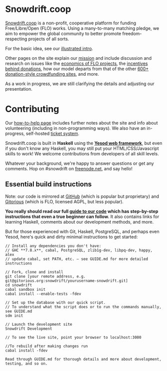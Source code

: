 Snowdrift.coop
==============

[Snowdrift.coop](https://snowdrift.coop) is a non-profit, cooperative platform for funding Free/Libre/Open (FLO) works. Using a many-to-many matching pledge, we aim to empower the global community to better promote freedom-respecting projects of all sorts.

For the basic idea, see our [illustrated intro](https://snowdrift.coop/p/snowdrift/w/intro).

Other pages on the site explain our [mission](https://snowdrift.coop/p/snowdrift/w/mission)
and include discussion and research on issues like
the [economics of FLO projects](https://snowdrift.coop/p/snowdrift/w/economics),
the [incentives behind donations](https://snowdrift.coop/p/snowdrift/w/psychology),
how our model departs from that of the other [600+ donation-style crowdfunding sites](https://snowdrift.coop/p/snowdrift/w/othercrowdfunding),
and more.

As a work in progress, we are still clarifying the details and adjusting our presentation.


Contributing
===========

Our [how-to-help page](https://snowdrift.coop/p/snowdrift/w/how-to-help) includes further notes about the site and info about volunteering (including in non-programming ways).
We also have an in-progress, self-hosted [ticket system](http://snowdrift.coop/p/snowdrift/t).

Snowdrift.coop is built in **Haskell** using the **[Yesod web framework](http://www.yesodweb.com/)**,
but even if you don't know any Haskell, you may still put your HTML/CSS/Javascript skills to work!
We welcome contributions from developers of all skill levels.

Whatever your background, we're happy to answer questions or get any comments.
Hop on #snowdrift on [freenode.net](http://webchat.freenode.net/?channels=#snowdrift), and say hello!


Essential build instructions
----------------------------

Note: our code is mirrored at
[GitHub](https://github.com/dlthomas/snowdrift) (which is popular but proprietary)
and [Gitorious](https://gitorious.org/snowdrift/snowdrift) (which is FLO, licensed AGPL, but less popular).

**You really should read our full [guide to our code](GUIDE.md)
which has step-by-step instructions that even a true beginner can follow.**
It also contains links for learning Haskell, comments about our development methods, and more.

But for those experienced with Git, Haskell, PostgreSQL, and perhaps even Yesod,
here's quick and dirty minimal instructions to get started:

```
// Install any dependencies you don't have:
// GHC **7.8.x**, cabal, PostgreSQL, zlib1g-dev, libpq-dev, happy, alex
// update cabal, set PATH, etc. — see GUIDE.md for more detailed instructions

// Fork, clone and install
git clone [your remote address, e.g. git@gitorious.org:snowdrift/yourusername-snowdrift.git]
cd snowdrift
cabal sandbox init
cabal install --enable-tests -fdev

// Set up the database with our quick script.
// To understand what the script does or to run the commands manually, see GUIDE.md
sdm init

// Launch the development site
Snowdrift Development

// To see the live site, point your browser to localhost:3000

//To rebuild after making changes run
cabal install -fdev

Read through GUIDE.md for thorough details and more about development, testing, and so on.
